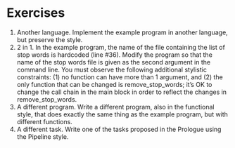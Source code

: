 # Exercises

1. Another language. Implement the example program in another language, but preserve the style.
2. 2 in 1. In the example program, the name of the file containing the list of stop words is hardcoded (line #36). Modify the program so that the name of the stop words file is given as the second argument in the command line. You must observe the following additional stylistic constraints: (1) no function can have more than 1 argument, and (2) the only function that can be changed is remove_stop_words; it’s OK to change the call chain in the main block in order to reflect the changes in remove_stop_words.
3. A different program. Write a different program, also in the functional style, that does exactly the same thing as the example program, but with different functions.
4. A different task. Write one of the tasks proposed in the Prologue using the Pipeline style.
